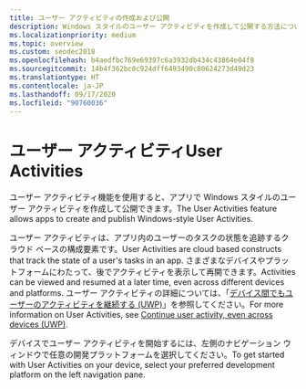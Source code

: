 ```yaml
---
title: ユーザー アクティビティの作成および公開
description: Windows スタイルのユーザー アクティビティを作成して公開する方法について説明します。 ユーザー アクティビティは、アプリ内のユーザーのタスクの状態を追跡するクラウド ベースの構成要素です。
ms.localizationpriority: medium
ms.topic: overview
ms.custom: seodec2018
ms.openlocfilehash: b4aedfbc769e69397c6a3932db434c43864e04f8
ms.sourcegitcommit: 14b4f362bc0c924dff6493490c80624273d49d23
ms.translationtype: HT
ms.contentlocale: ja-JP
ms.lasthandoff: 09/17/2020
ms.locfileid: "90760036"
---
```

# <a name="user-activities"></a><span data-ttu-id="97d23-104">ユーザー アクティビティ</span><span class="sxs-lookup"><span data-stu-id="97d23-104">User Activities</span></span>

<span data-ttu-id="97d23-105">ユーザー アクティビティ機能を使用すると、アプリで Windows スタイルのユーザー アクティビティを作成して公開できます。</span><span class="sxs-lookup"><span data-stu-id="97d23-105">The User Activities feature allows apps to create and publish Windows-style User Activities.</span></span>

<span data-ttu-id="97d23-106">ユーザー アクティビティは、アプリ内のユーザーのタスクの状態を追跡するクラウド ベースの構成要素です。</span><span class="sxs-lookup"><span data-stu-id="97d23-106">User Activities are cloud based constructs that track the state of a user's tasks in an app.</span></span> <span data-ttu-id="97d23-107">さまざまなデバイスやプラットフォームにわたって、後でアクティビティを表示して再開できます。</span><span class="sxs-lookup"><span data-stu-id="97d23-107">Activities can be viewed and resumed at a later time, even across different devices and platforms.</span></span> <span data-ttu-id="97d23-108">ユーザー アクティビティの詳細については、「[デバイス間でもユーザーのアクティビティを継続する (UWP)](https://docs.microsoft.com/windows/uwp/launch-resume/useractivities)」を参照してください。</span><span class="sxs-lookup"><span data-stu-id="97d23-108">For more information on User Activities, see [Continue user activity, even across devices (UWP)](https://docs.microsoft.com/windows/uwp/launch-resume/useractivities).</span></span>

<span data-ttu-id="97d23-109">デバイスでユーザー アクティビティを開始するには、左側のナビゲーション ウィンドウで任意の開発プラットフォームを選択してください。</span><span class="sxs-lookup"><span data-stu-id="97d23-109">To get started with User Activities on your device, select your preferred development platform on the left navigation pane.</span></span>